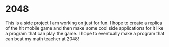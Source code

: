 2048
====
This is a side project I am working on just for fun. I hope to create a replica of the hit mobile game and then make some cool side applications for it like a program that can play the game. I hope to eventually make a program that can beat my math teacher at 2048!
